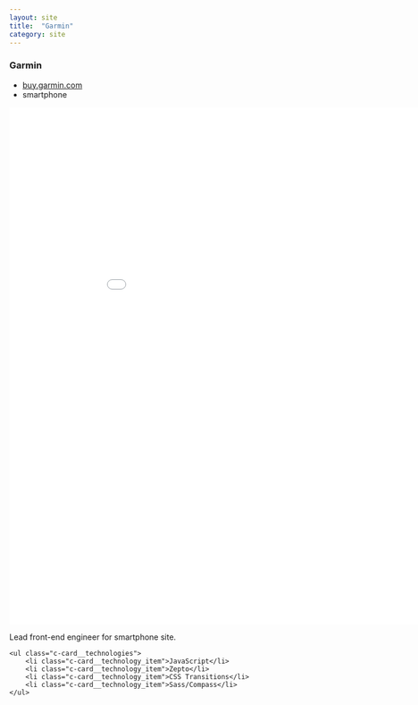 ```yaml
---
layout: site
title:  "Garmin"
category: site
---
```


### Garmin

<ul class="c-card__stats">
    <li><a href="http://buy.garmin.com/en-US/US">buy.garmin.com</a></li>
    <li>smartphone</li>
</ul>

<div class="t-inner">
    <div class="c-media">
        <iframe src="//player.vimeo.com/video/91658103" width="950" height="925" frameborder="0" class="c-media__embed" webkitallowfullscreen mozallowfullscreen allowfullscreen></iframe>
    </div>
</div>

<div class="c-card__description">
    <p>Lead front-end engineer for smartphone site.</p>

    <ul class="c-card__technologies">
        <li class="c-card__technology_item">JavaScript</li>
        <li class="c-card__technology_item">Zepto</li>
        <li class="c-card__technology_item">CSS Transitions</li>
        <li class="c-card__technology_item">Sass/Compass</li>
    </ul>
</div>
